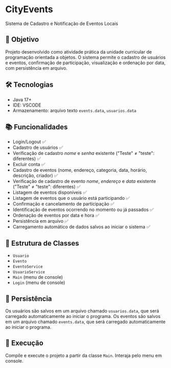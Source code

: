 # CityEvents

Sistema de Cadastro e Notificação de Eventos Locais

## 🎯 Objetivo

Projeto desenvolvido como atividade prática da unidade curricular de programação orientada a objetos. O sistema permite o cadastro de usuários e eventos, confirmação de participação, visualização e ordenação por data, com persistência em arquivo.

## 🛠️ Tecnologias

- Java 17+
- IDE: VSCODE
- Armazenamento: arquivo texto `events.data`, `usuarios.data`

## 📚 Funcionalidades

- Login/Logout ✅
- Cadastro de usuários ✅
- Verificação de cadastro _nome_ e _senha_ existente ("Teste" ≠ "teste": diferentes) ✅
- Excluir conta ✅
- Cadastro de eventos (nome, endereço, categoria, data, horário, descrição, criador) ✅
- Verificação de cadastro de evento _nome_, _endereço_ e _data_ existente ("Teste" ≠ "teste": diferentes) ✅
- Listagem de eventos disponíveis ✅
- Listagem de eventos que o usuário está participando ✅
- Confirmação e cancelamento de participação ✅
- Identificação de eventos ocorrendo no momento ou já passados ✅
- Ordenação de eventos por data e hora ✅
- Persistência em arquivo ✅
- Carregamento automático de dados salvos ao iniciar o sistema ✅

## 🧱 Estrutura de Classes

- `Usuario`
- `Evento`
- `EventoService`
- `UsuarioService`
- `Main` (menu de console)
- `Login` (menu de console)

## 💾 Persistência

Os usuários são salvos em um arquivo chamado `usuarios.data`, que será carregado automaticamente ao iniciar o programa.
Os eventos são salvos em um arquivo chamado `events.data`, que será carregado automaticamente ao iniciar o programa.

## 🚀 Execução

Compile e execute o projeto a partir da classe `Main`. Interaja pelo menu em console.
